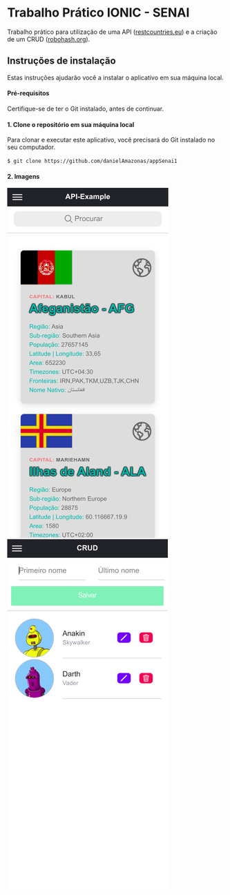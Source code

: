 # Trabalho Prático IONIC - SENAI

Trabalho prático para utilização de uma API ([restcountries.eu](https://https://restcountries.eu/rest/v2/all)) e a criação de um CRUD ([robohash.org](https://robohash.org/)).

## Instruções de instalação

Estas instruções ajudarão você a instalar o aplicativo em sua máquina local.

#### Pré-requisitos

Certifique-se de ter o Git instalado, antes de continuar.

#### 1. Clone o repositório em sua máquina local

Para clonar e executar este aplicativo, você precisará do Git instalado no seu computador.

`$ git clone https://github.com/danielAmazonas/appSenai1`

#### 2. Imagens

![posts](https://github.com/danielAmazonas/appSenai1/blob/main/screenshots/img1.png)
![posts](https://github.com/danielAmazonas/appSenai1/blob/main/screenshots/img2.png)
